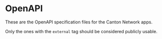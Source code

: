 # OpenAPI

These are the OpenAPI specification files for the Canton Network apps.

Only the ones with the `external` tag should be considered publicly usable.
